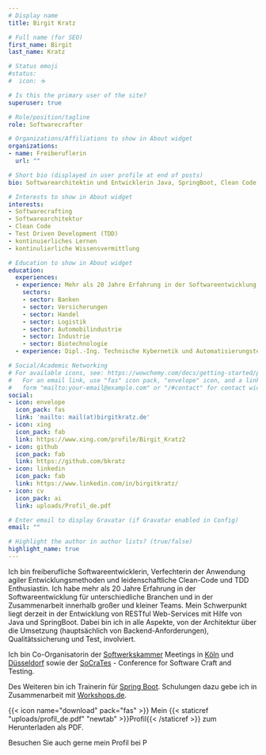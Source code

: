 ```yaml
---
# Display name
title: Birgit Kratz

# Full name (for SEO)
first_name: Birgit
last_name: Kratz

# Status emoji
#status:
#  icon: ☕️

# Is this the primary user of the site?
superuser: true

# Role/position/tagline
role: Softwarecrafter

# Organizations/Affiliations to show in About widget
organizations:
- name: Freiberuflerin
  url: ""

# Short bio (displayed in user profile at end of posts)
bio: Softwarearchitektin und Entwicklerin Java, SpringBoot, Clean Code, Agile

# Interests to show in About widget
interests:
- Softwarecrafting
- Softwarearchitektur
- Clean Code
- Test Driven Development (TDD)
- kontinuierliches Lernen
- kontinulierliche Wissensvermittlung

# Education to show in About widget
education:
  experiences:
  - experience: Mehr als 20 Jahre Erfahrung in der Softwareentwicklung (Java, Backend)
    sectors:
    - sector: Banken
    - sector: Versicherungen
    - sector: Handel
    - sector: Logistik
    - sector: Automobilindustrie
    - sector: Industrie
    - sector: Biotechnologie
  - experience: Dipl.-Ing. Technische Kybernetik und Automatisierungstechnik, TU Dresden, 1992

# Social/Academic Networking
# For available icons, see: https://wowchemy.com/docs/getting-started/page-builder/#icons
#   For an email link, use "fas" icon pack, "envelope" icon, and a link in the
#   form "mailto:your-email@example.com" or "/#contact" for contact widget.
social:
- icon: envelope
  icon_pack: fas
  link: 'mailto: mail(at)birgitkratz.de'
- icon: xing
  icon_pack: fab
  link: https://www.xing.com/profile/Birgit_Kratz2
- icon: github
  icon_pack: fab
  link: https://github.com/bkratz
- icon: linkedin
  icon_pack: fab
  link: https://www.linkedin.com/in/birgitkratz/
- icon: cv
  icon_pack: ai
  link: uploads/Profil_de.pdf  

# Enter email to display Gravatar (if Gravatar enabled in Config)
email: ""

# Highlight the author in author lists? (true/false)
highlight_name: true
---
```


Ich bin freiberufliche Softwareentwicklerin, Verfechterin der Anwendung agiler Entwicklungsmethoden und leidenschaftliche Clean-Code und TDD Enthusiastin.
Ich habe mehr als 20 Jahre Erfahrung in der Softwareentwicklung für unterschiedliche Branchen und in der Zusammenarbeit innerhalb großer und kleiner Teams.
Mein Schwerpunkt liegt derzeit in der Entwicklung von RESTful Web-Services mit Hilfe von Java und SpringBoot. Dabei bin ich in alle Aspekte, von der Architektur über die Umsetzung (hauptsächlich von Backend-Anforderungen), Qualitätssicherung und Test, involviert.

Ich bin Co-Organisatorin der [Softwerkskammer](https://softwerkskammer.org) Meetings in [Köln](https://www.meetup.com/de-DE/Softwerkskammer-Koln/) und [Düsseldorf](https://www.meetup.com/de-DE/Softwerkskammer-Dusseldorf/) sowie der [SoCraTes](https://www.socrates-conference.de/home) - Conference for Software Craft and Testing.

Des Weiteren bin ich Trainerin für [Spring Boot](https://spring.io/projects/spring-boot). Schulungen dazu gebe ich in Zusammenarbeit mit [Workshops.de](https://www.workshops.de).


{{< icon name="download" pack="fas" >}} Mein {{< staticref "uploads/profil_de.pdf" "newtab" >}}Profil{{< /staticref >}} zum Herunterladen als PDF.

Besuchen Sie auch gerne mein Profil bei <a href="https://www.freelancermap.de/profil/birgit-kratz" target="_blank">
<img src="https://www.freelancermap.de/assets/logo/logo-black.svg" alt="Profil von Birgit Kratz auf www.freelancermap.de" style="margin: 0; padding: 0; display: inline-block; height: 1em;" />
</a>

